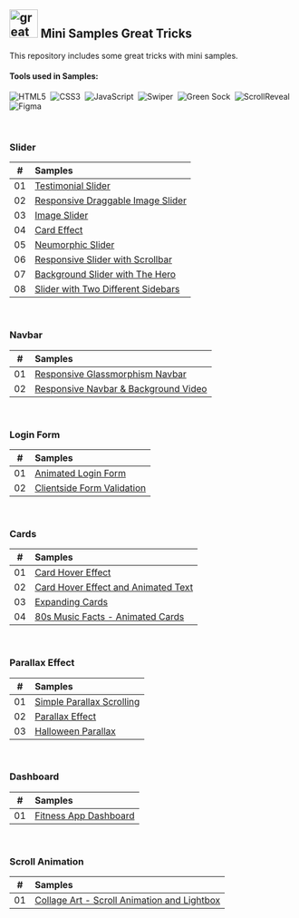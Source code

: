 ## <img src="https://user-images.githubusercontent.com/13468728/233831804-0f5c7ee5-d654-4c13-9c77-a5bd6dc4fe74.jpg" title="great tricks" alt="great tricks" width="50" height="50"/> Mini Samples Great Tricks

This repository includes some great tricks with mini samples.

#### Tools used in Samples:

![HTML5](https://img.shields.io/badge/-HTML5-E34F26?style=for-the-badge&logo=html5&logoColor=white)&nbsp;
![CSS3](https://img.shields.io/badge/-CSS3-1572B6?style=for-the-badge&logo=css3)&nbsp;
![JavaScript](https://img.shields.io/badge/Javascript-F7DF1E.svg?style=for-the-badge&logo=javascript&logoColor=black)&nbsp;
![Swiper](https://img.shields.io/badge/swiper%20js-4287F5?style=for-the-badge&logo=swiper&logoColor=white)&nbsp;
![Green Sock](https://img.shields.io/badge/greensock-88CE02?style=for-the-badge&logo=greensock&logoColor=white)&nbsp;
![ScrollReveal](https://img.shields.io/badge/scrollreveal-8B49B8?style=for-the-badge&logo=scrollreveal&logoColor=white)&nbsp;
![Figma](https://img.shields.io/badge/figma-6E12C4.svg?style=for-the-badge&logo=figma&logoColor=white)&nbsp;

<!--
![TailwindCSS](https://img.shields.io/badge/-Tailwind_CSS-38B2AC?style=for-the-badge&logo=tailwind-css&logoColor=white)&nbsp;
![React](https://img.shields.io/badge/-React-%23404d59?style=for-the-badge&logo=react)&nbsp;
![Sass](https://img.shields.io/badge/-Sass-CC6699?style=for-the-badge&logo=sass&logoColor=white)&nbsp;
-->

<br>


### Slider

|  #  | Samples                                                                                                                      |
| :-: | :--------------------------------------------------------------------------------------------------------------------------- |
| 01  | [Testimonial Slider](https://github.com/ecemgo/mini-samples-great-tricks/tree/main/testimonial-slider-v1)                    |
| 02  | [Responsive Draggable Image Slider](https://github.com/ecemgo/mini-samples-great-tricks/tree/main/draggable-image-slider)    |
| 03  | [Image Slider](https://github.com/ecemgo/mini-samples-great-tricks/tree/main/image-slider)                                   |
| 04  | [Card Effect](https://github.com/ecemgo/mini-samples-great-tricks/tree/main/card-effect)                                     |
| 05  | [Neumorphic Slider](https://github.com/ecemgo/mini-samples-great-tricks/tree/main/neumorphic-slider)                         |
| 06  | [Responsive Slider with Scrollbar](https://github.com/ecemgo/mini-samples-great-tricks/tree/main/responsive-slider-with-scrollbar)    |
| 07  | [Background Slider with The Hero](https://github.com/ecemgo/mini-samples-great-tricks/tree/main/background-slider-with-the-hero)    |
| 08  | [Slider with Two Different Sidebars](https://github.com/ecemgo/mini-samples-great-tricks/tree/main/slider-with-two-different-sidebars)    |

<br>

### Navbar

|  #  | Samples                                                                                                                                  |
| :-: | :--------------------------------------------------------------------------------------------------------------------------------------- |
| 01  | [Responsive Glassmorphism Navbar](https://github.com/ecemgo/mini-samples-great-tricks/tree/main/responsive-glassmorphism-navbar)         |
| 02  | [Responsive Navbar & Background Video](https://github.com/ecemgo/mini-samples-great-tricks/tree/main/responsive-navbar-background-video) |

<br>

### Login Form

|  #  | Samples                                                                                                                |
| :-: | :--------------------------------------------------------------------------------------------------------------------- |
| 01  | [Animated Login Form](https://github.com/ecemgo/mini-samples-great-tricks/tree/main/animated-login-form)               |
| 02  | [Clientside Form Validation](https://github.com/ecemgo/mini-samples-great-tricks/tree/main/clientside-form-validation) |

<br>

### Cards

|  #  | Samples                                                                                                                              |
| :-: | :----------------------------------------------------------------------------------------------------------------------------------- |
| 01  | [Card Hover Effect](https://github.com/ecemgo/mini-samples-great-tricks/tree/main/card-hover-effect)                                 |
| 02  | [Card Hover Effect and Animated Text](https://github.com/ecemgo/mini-samples-great-tricks/tree/main/card-hover-effect-animated-text) |
| 03  | [Expanding Cards](https://github.com/ecemgo/mini-samples-great-tricks/tree/main/expanding-cards-harry-potter)                        |
| 04  | [80s Music Facts - Animated Cards](https://github.com/ecemgo/mini-samples-great-tricks/tree/main/80s-music-fact)                     |

<br>

### Parallax Effect

|  #  | Samples                                                                                                              |
| :-: | :------------------------------------------------------------------------------------------------------------------- |
| 01  | [Simple Parallax Scrolling](https://github.com/ecemgo/mini-samples-great-tricks/tree/main/simple-parallax-scrolling) |
| 02  | [Parallax Effect](https://github.com/ecemgo/mini-samples-great-tricks/tree/main/parallax-effect)                     |
| 03  | [Halloween Parallax](https://github.com/ecemgo/mini-samples-great-tricks/tree/main/halloween-parallax)               |

<br>

### Dashboard

|  #  | Samples                                                                                                              |
| :-: | :------------------------------------------------------------------------------------------------------------------- |
| 01  | [Fitness App Dashboard](https://github.com/ecemgo/mini-samples-great-tricks/tree/main/fitness-app-dashboard)         |

<br>

### Scroll Animation

|  #  | Samples                                                                                                                        |
| :-: | :----------------------------------------------------------------------------------------------------------------------------- |
| 01  | [Collage Art - Scroll Animation and Lightbox](https://github.com/ecemgo/mini-samples-great-tricks/tree/main/collage-art)         |
